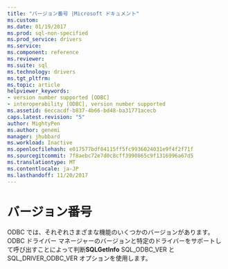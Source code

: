 ```yaml
---
title: "バージョン番号 |Microsoft ドキュメント"
ms.custom: 
ms.date: 01/19/2017
ms.prod: sql-non-specified
ms.prod_service: drivers
ms.service: 
ms.component: reference
ms.reviewer: 
ms.suite: sql
ms.technology: drivers
ms.tgt_pltfrm: 
ms.topic: article
helpviewer_keywords:
- version number supported [ODBC]
- interoperability [ODBC], version number supported
ms.assetid: 6eccacdf-b837-4b66-bd48-ba31771acecb
caps.latest.revision: "5"
author: MightyPen
ms.author: genemi
manager: jhubbard
ms.workload: Inactive
ms.openlocfilehash: e017577bdf84115ff5fc9936024031e9f4f2f71f
ms.sourcegitcommit: 7f8aebc72e7d0c8cff3990865c9f1316996a67d5
ms.translationtype: MT
ms.contentlocale: ja-JP
ms.lasthandoff: 11/20/2017
---
```

# <a name="version-number"></a>バージョン番号
ODBC では、それぞれさまざまな機能のいくつかのバージョンがあります。 ODBC ドライバー マネージャーのバージョンと特定のドライバーをサポートして呼び出すことによって判断**SQLGetInfo** SQL_ODBC_VER と SQL_DRIVER_ODBC_VER オプションを使用します。
